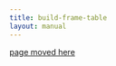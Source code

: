 ```yaml
---
title: build-frame-table
layout: manual
---
```


[page moved here](https://github.com/nortd/lasersaur/wiki/build-frame-table)
